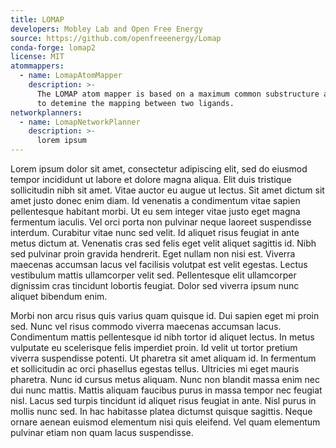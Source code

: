 ```yaml
---
title: LOMAP
developers: Mobley Lab and Open Free Energy
source: https://github.com/openfreeenergy/Lomap
conda-forge: lomap2
license: MIT
atommappers:
  - name: LomapAtomMapper
    description: >-
      The LOMAP atom mapper is based on a maximum common substructure approach
      to detemine the mapping between two ligands.
networkplanners:
  - name: LomapNetworkPlanner
    description: >-
      lorem ipsum
---
```


Lorem ipsum dolor sit amet, consectetur adipiscing elit, sed do eiusmod tempor
incididunt ut labore et dolore magna aliqua. Elit duis tristique sollicitudin
nibh sit amet. Vitae auctor eu augue ut lectus. Sit amet dictum sit amet justo
donec enim diam. Id venenatis a condimentum vitae sapien pellentesque habitant
morbi. Ut eu sem integer vitae justo eget magna fermentum iaculis. Vel orci
porta non pulvinar neque laoreet suspendisse interdum. Curabitur vitae nunc sed
velit. Id aliquet risus feugiat in ante metus dictum at. Venenatis cras sed
felis eget velit aliquet sagittis id. Nibh sed pulvinar proin gravida
hendrerit. Eget nullam non nisi est. Viverra maecenas accumsan lacus vel
facilisis volutpat est velit egestas. Lectus vestibulum mattis ullamcorper
velit sed. Pellentesque elit ullamcorper dignissim cras tincidunt lobortis
feugiat. Dolor sed viverra ipsum nunc aliquet bibendum enim.

Morbi non arcu risus quis varius quam quisque id. Dui sapien eget mi proin sed.
Nunc vel risus commodo viverra maecenas accumsan lacus. Condimentum mattis
pellentesque id nibh tortor id aliquet lectus. In metus vulputate eu
scelerisque felis imperdiet proin. Id velit ut tortor pretium viverra
suspendisse potenti. Ut pharetra sit amet aliquam id. In fermentum et
sollicitudin ac orci phasellus egestas tellus. Ultricies mi eget mauris
pharetra. Nunc id cursus metus aliquam. Nunc non blandit massa enim nec dui
nunc mattis. Mattis aliquam faucibus purus in massa tempor nec feugiat nisl.
Lacus sed turpis tincidunt id aliquet risus feugiat in ante. Nisl purus in
mollis nunc sed. In hac habitasse platea dictumst quisque sagittis. Neque
ornare aenean euismod elementum nisi quis eleifend. Vel quam elementum pulvinar
etiam non quam lacus suspendisse.
